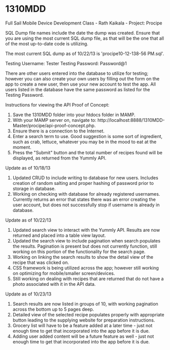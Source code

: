 1310MDD
=======

Full Sail Mobile Device Development Class - Rath Kaikala - Project: Procipe

SQL Dump file names include the date the dump was created.  Ensure that you are using the most current SQL dump file, as that will be the one that all of the most up-to-date code is utilizing.

The most current SQL dump as of 10/22/13 is 'procipe10-12-138-56 PM.sql'.

Testing Username: Tester
Testing Password: Password@1

There are other users entered into the database to utilize for testing; however you can also create your own users by filling out the form on the app to create a new user, then use your new account to test the app.  All users listed in the database have the same password as listed for the Testing Password.

Instructions for viewing the API Proof of Concept:

1.  Save the 1310MDD folder into your htdocs folder in MAMP.
2.  With your MAMP server on, navigate to: http://localhost:8888/1310MDD-Master/procipe/api-proof-concept.php.
3.  Ensure there is a connection to the Internet.
4.  Enter a search term to use.  Good suggestion is some sort of ingredient, such as crab, lettuce, whatever you may be in the mood to eat at the moment.
5.  Press the "Submit" button and the total number of recipes found will be displayed, as returned from the Yummly API.

Update as of 10/18/13

1.  Updated CRUD to include writing to database for new users.  Includes creation of random salting and proper hashing of password prior to storage in database.
2.  Working on checking with database for already registered usernames. Currently returns an error that states there was an error creating the user account, but does not successfully stop if username is already in database.

Update as of 10/22/13

1.  Updated search view to interact with the Yummly API.  Results are now returned and placed into a table view layout. 
2.  Updated the search view to include pagination when search populates the results.  Pagination is present but does not currently function, still working on this portion of the functionality for the search page.
3.  Working on linking the search results to show the detail view of the recipe that was clicked on.
4.  CSS framework is being utilized across the app; however still working on optimizing for mobile/smaller screen/devices.
5.  Still working on dealing with recipes that are returned that do not have a photo associated with it in the API data.

Update as of 10/23/13

1.  Search results are now listed in groups of 10, with working pagination across the bottom up to 5 pages deep.
2.  Detailed view of the selected recipe populates properly with appropriate button leading to the supplying website for preparation instructions.
3.  Grocery list will have to be a feature added at a later time - just not enough time to get that incorporated into the app before it is due.
4.  Adding user added content will be a future feature as well - just not enough time to get that incorporated into the app before it is due.